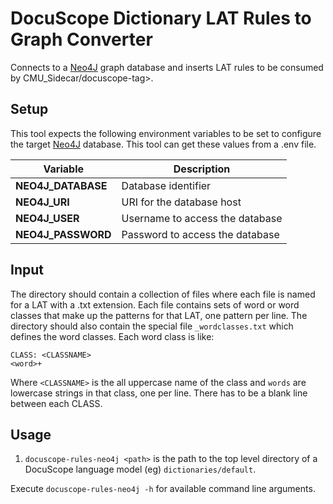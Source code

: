 # DocuScope Dictionary LAT Rules to Graph Converter

Connects to a [Neo4J](https://neo4j.com) graph database and inserts LAT rules
to be consumed by CMU_Sidecar/docuscope-tag>.

## Setup
This tool expects the following environment variables to be set to configure the target [Neo4J](https://neo4j.com) database.  This tool can get these values from a .env file.

| Variable | Description |
| --- | --- |
| **NEO4J_DATABASE** | Database identifier |
| **NEO4J_URI** | URI for the database host |
| **NEO4J_USER** | Username to access the database |
| **NEO4J_PASSWORD** | Password to access the database |

## Input
The directory should contain a collection of files where each file is named for a LAT with a .txt extension.
Each file contains sets of word or word classes that make up the patterns for that LAT, one pattern per line.
The directory should also contain the special file `_wordclasses.txt` which defines the word classes.
Each word class is like:

```
CLASS: <CLASSNAME>
<word>+

```

Where `<CLASSNAME>` is the all uppercase name of the class and
`words` are lowercase strings in that class, one per line.
There has to be a blank line between each CLASS.

## Usage
1. `docuscope-rules-neo4j <path>`
<path> is the path to the top level directory of a DocuScope language model (eg) `dictionaries/default`.

Execute `docuscope-rules-neo4j -h` for available command line arguments.
